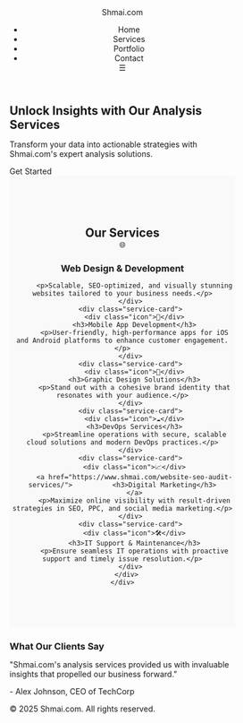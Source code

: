 <!DOCTYPE html>
<html lang="en">
<head>
  <meta charset="UTF-8" />
  <meta name="viewport" content="width=device-width, initial-scale=1.0"/>
  <title>Shmai.com – Analysis Services</title>
  <link rel="stylesheet" href="styles.css" />
  <link href="https://fonts.googleapis.com/css2?family=Inter:wght@400;600&display=swap" rel="stylesheet">
 <style>
        /* Reset and Base Styles */
* {
  margin: 0;
  padding: 0;
  box-sizing: border-box;
}

body {
  font-family: 'Inter', sans-serif;
  line-height: 1.6;
  color: #333;
  background-color: #f9f9f9;
}

.container {
  width: 90%;
  max-width: 1200px;
  margin: 0 auto;
}



/* Header Styles */
.header {
  background-color: #ffffff;
  padding: 20px 0;
  border-bottom: 1px solid #eaeaea;
  position: sticky;
  top: 0;
  z-index: 100;
}

.header-container {
  display: flex;
  justify-content: space-between;
  align-items: center;
}

.logo a {
  font-size: 24px;
  font-weight: 700;
  color: #2c3e50;
  text-decoration: none;
}

.logo span {
  color: #3498db;
}

/* Navigation */
.nav ul {
  list-style: none;
  display: flex;
  gap: 30px;
}

.nav a {
  text-decoration: none;
  color: #2c3e50;
  font-weight: 500;
  transition: color 0.3s ease;
}

.nav a:hover {
  color: #3498db;
}

/* Hamburger Icon */
.hamburger {
  display: none;
  font-size: 26px;
  cursor: pointer;
}

/* Responsive Styles */
@media (max-width: 768px) {
  .nav {
    position: absolute;
    top: 70px;
    right: 0;
    background-color: #fff;
    width: 100%;
    display: none;
    flex-direction: column;
    box-shadow: 0 4px 10px rgba(0,0,0,0.1);
  }

  .nav ul {
    flex-direction: column;
    gap: 0;
  }

  .nav ul li {
    border-bottom: 1px solid #eee;
  }

  .nav ul li a {
    display: block;
    padding: 15px;
  }

  .hamburger {
    display: block;
  }

  .nav.active {
    display: flex;
  }
}

/* Hero Section */
.hero {
  background: linear-gradient(to right, #3498db, #2980b9);
  color: #fff;
  padding: 60px 0;
  text-align: center;
}

.hero h2 {
  font-size: 36px;
  margin-bottom: 20px;
}

.hero p {
  font-size: 18px;
  margin-bottom: 30px;
}

.btn {
  background-color: #fff;
  color: #3498db;
  padding: 10px 20px;
  text-decoration: none;
  border-radius: 5px;
  font-weight: 600;
}

.btn:hover {
  background-color: #ecf0f1;
}
/* Services Section Styles */
.services {
  padding: 60px 0;
  background-color: #f9f9f9;
  text-align: center;
}

.services h2 {
  font-size: 32px;
  margin-bottom: 40px;
  color: #2c3e50;
}

.service-cards {
  display: flex;
  flex-wrap: wrap;
  gap: 30px;
  justify-content: center;
}

.service-card {
  background-color: #ffffff;
  padding: 30px;
  border-radius: 10px;
  width: 300px;
  box-shadow: 0 4px 6px rgba(0, 0, 0, 0.1);
}

.service-card .icon {
  font-size: 40px;
  margin-bottom: 20px;
  color: #3498db;
}

.service-card h3 {
  font-size: 20px;
  margin-bottom: 15px;
  color: #2c3e50;
}

.service-card p {
  font-size: 16px;
  color: #555555;
}

/* Testimonials Section */
.testimonials {
  padding: 60px 0;
  background-color: #ecf0f1;
  text-align: center;
}

.testimonials h3 {
  font-size: 28px;
  margin-bottom: 30px;
}

.testimonial {
  max-width: 600px;
  margin: 0 auto;
  font-style: italic;
  color: #2c3e50;
}

.testimonial span {
  display: block;
  margin-top: 15px;
  font-weight: 600;
  color: #34495e;
}

/* Footer */
.footer {
  background-color: #2c3e50;
  color: #fff;
  padding: 20px 0;
  text-align: center;
}
a {
text-decoration: none;
}


 </style>
</head>
<body>
  <!-- Header -->
  <!-- Responsive Header -->
<header class="header">
    <div class="container header-container">
      <div class="logo">
        <a href="#">Shmai<span>.com</span></a>
      </div>
      <nav class="nav" id="nav-menu">
        <ul>
          <li><a href="#">Home</a></li>
          <li><a href="#">Services</a></li>
          <li><a href="#">Portfolio</a></li>
          <li><a href="#">Contact</a></li>
        </ul>
      </nav>
      <div class="hamburger" id="hamburger">
        ☰
      </div>
    </div>
  </header>
  
  

  <!-- Hero Section -->
  <section class="hero">
    <div class="container">
      <h2>Unlock Insights with Our Analysis Services</h2>
      <p>Transform your data into actionable strategies with Shmai.com's expert analysis solutions.</p>
      <a href="https://www.shmai.com/contact" class="btn">Get Started</a>
    </div>
  </section>

  <!-- Services Section -->
  <section class="services">
    <div class="container">
      <h2>Our Services</h2>
      <div class="service-cards">
        <div class="service-card">
          <div class="icon">🌐</div>
          <a href="https://www.shmai.com/chicago-web-design-web-development/">
            <h3>Web Design & Development</h3>
          </a>
          
          <p>Scalable, SEO-optimized, and visually stunning websites tailored to your business needs.</p>
        </div>
        <div class="service-card">
          <div class="icon">📱</div>
          <h3>Mobile App Development</h3>
          <p>User-friendly, high-performance apps for iOS and Android platforms to enhance customer engagement.</p>
        </div>
        <div class="service-card">
          <div class="icon">🎨</div>
          <h3>Graphic Design Solutions</h3>
          <p>Stand out with a cohesive brand identity that resonates with your audience.</p>
        </div>
        <div class="service-card">
          <div class="icon">☁️</div>
          <h3>DevOps Services</h3>
          <p>Streamline operations with secure, scalable cloud solutions and modern DevOps practices.</p>
        </div>
        <div class="service-card">
          <div class="icon">📈</div>
          <a href="https://www.shmai.com/website-seo-audit-services/">          <h3>Digital Marketing</h3>
          </a>
          <p>Maximize online visibility with result-driven strategies in SEO, PPC, and social media marketing.</p>
        </div>
        <div class="service-card">
          <div class="icon">🛠️</div>
          <h3>IT Support & Maintenance</h3>
          <p>Ensure seamless IT operations with proactive support and timely issue resolution.</p>
        </div>
      </div>
    </div>
  </section>
  

  <!-- Testimonials Section -->
  <section class="testimonials">
    <div class="container">
      <h3>What Our Clients Say</h3>
      <div class="testimonial">
        <p>"Shmai.com's analysis services provided us with invaluable insights that propelled our business forward."</p>
        <span>- Alex Johnson, CEO of TechCorp</span>
      </div>
    </div>
  </section>

  <!-- Footer -->
  <footer class="footer">
    <div class="container">
      <p>&copy; 2025 Shmai.com. All rights reserved.</p>
    </div>
  </footer>
</body>
</html>
